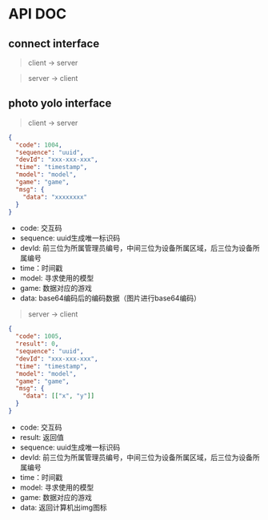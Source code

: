 # API DOC

## connect interface

> client -> server

> server -> client

## photo yolo interface

> client -> server

```json
{
  "code": 1004,
  "sequence": "uuid",
  "devId": "xxx-xxx-xxx",
  "time": "timestamp",
  "model": "model",
  "game": "game",
  "msg": {
    "data": "xxxxxxxx"
  }
}
```

- code: 交互码
- sequence: uuid生成唯一标识码
- devId: 前三位为所属管理员编号，中间三位为设备所属区域，后三位为设备所属编号
- time：时间戳
- model: 寻求使用的模型
- game: 数据对应的游戏
- data: base64编码后的编码数据（图片进行base64编码）

> server -> client

```json
{
  "code": 1005,
  "result": 0,
  "sequence": "uuid",
  "devId": "xxx-xxx-xxx",
  "time": "timestamp",
  "model": "model",
  "game": "game",
  "msg": {
    "data": [["x", "y"]]
  }
}
```

- code: 交互码
- result: 返回值
- sequence: uuid生成唯一标识码
- devId: 前三位为所属管理员编号，中间三位为设备所属区域，后三位为设备所属编号
- time：时间戳
- model: 寻求使用的模型
- game: 数据对应的游戏
- data: 返回计算机出img图标



